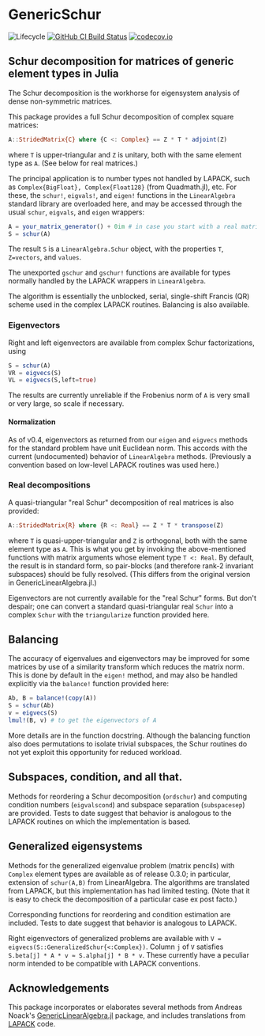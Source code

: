 # GenericSchur

<!-- ![Lifecycle](https://img.shields.io/badge/lifecycle-experimental-orange.svg) -->
![Lifecycle](https://img.shields.io/badge/lifecycle-maturing-blue.svg)<!--
![Lifecycle](https://img.shields.io/badge/lifecycle-stable-green.svg)
![Lifecycle](https://img.shields.io/badge/lifecycle-retired-orange.svg)
![Lifecycle](https://img.shields.io/badge/lifecycle-archived-red.svg)
![Lifecycle](https://img.shields.io/badge/lifecycle-dormant-blue.svg) -->
[![GitHub CI Build Status](https://github.com/RalphAS/GenericSchur.jl/workflows/CI/badge.svg)](https://github.com/RalphAS/GenericSchur.jl/actions)
[![codecov.io](http://codecov.io/github/RalphAS/GenericSchur.jl/coverage.svg?branch=master)](http://codecov.io/github/RalphAS/GenericSchur.jl?branch=master)

## Schur decomposition for matrices of generic element types in Julia

The Schur decomposition is the workhorse for eigensystem analysis of
dense non-symmetric matrices.

This package provides a full Schur decomposition of complex square matrices:
```julia
A::StridedMatrix{C} where {C <: Complex} == Z * T * adjoint(Z)
```
where `T` is upper-triangular and `Z` is unitary, both with the same element
type as `A`. (See below for real matrices.)

The principal application is to number types not handled by LAPACK,
such as `Complex{BigFloat}, Complex{Float128}` (from Quadmath.jl), etc.
For these, the `schur!`, `eigvals!`, and `eigen!` functions in the `LinearAlgebra`
standard library are overloaded here, and may be accessed through the usual
`schur`, `eigvals`, and `eigen` wrappers:

```julia
A = your_matrix_generator() + 0im # in case you start with a real matrix
S = schur(A)
```
The result `S` is a `LinearAlgebra.Schur` object, with the properties `T`,
`Z=vectors`, and `values`.

The unexported `gschur` and `gschur!` functions are available for types
normally handled by the LAPACK wrappers in `LinearAlgebra`.

The algorithm is essentially the unblocked, serial, single-shift Francis (QR)
scheme used in the complex LAPACK routines. Balancing is also available.

### Eigenvectors

Right and left eigenvectors are available from complex Schur factorizations,
using

```julia
S = schur(A)
VR = eigvecs(S)
VL = eigvecs(S,left=true)
```

The results are currently unreliable if the Frobenius norm of `A` is very
small or very large, so scale if necessary.

#### Normalization

As of v0.4, eigenvectors as returned from our `eigen` and `eigvecs` methods
for the standard problem have unit Euclidean norm. This accords with the
current (undocumented) behavior of `LinearAlgebra` methods. (Previously a
convention based on low-level LAPACK routines was used here.)

### Real decompositions

A quasi-triangular "real Schur" decomposition of real matrices is also
provided:
```julia
A::StridedMatrix{R} where {R <: Real} == Z * T * transpose(Z)
```
where `T` is quasi-upper-triangular and `Z` is orthogonal, both with the
same element type as `A`.  This is what you get by invoking the above-mentioned
functions with matrix arguments whose element type `T <: Real`.
By default, the result is in standard form, so
pair-blocks (and therefore rank-2 invariant subspaces) should be fully resolved.
(This differs from the original version in GenericLinearAlgebra.jl.)

Eigenvectors are not currently available for the "real Schur" forms.
But don't despair; one can convert a standard quasi-triangular real `Schur`
into a complex `Schur` with the `triangularize` function provided here.

## Balancing

The accuracy of eigenvalues and eigenvectors may be improved for some
matrices by use of a similarity transform which reduces the matrix
norm.  This is done by default in the `eigen!` method, and may also be
handled explicitly via the `balance!` function provided here:
```julia
Ab, B = balance!(copy(A))
S = schur(Ab)
v = eigvecs(S)
lmul!(B, v) # to get the eigenvectors of A
```
More details are in the function docstring. Although the balancing function
also does permutations to isolate trivial subspaces, the Schur routines do not
yet exploit this opportunity for reduced workload.

## Subspaces, condition, and all that.

Methods for reordering a Schur decomposition (`ordschur`) and computing
condition numbers (`eigvalscond`) and subspace separation (`subspacesep`)
are provided.
Tests to date suggest that behavior is analogous
to the LAPACK routines on which the implementation is based.


## Generalized eigensystems

Methods for the generalized eigenvalue problem (matrix pencils) with
`Complex` element types are available as of release 0.3.0;
in particular, extension of `schur(A,B)` from LinearAlgebra.
The algorithms are translated from LAPACK, but this implementation has
had limited testing. (Note that it is easy to check the decomposition
of a particular case ex post facto.)

Corresponding functions for reordering and condition
estimation are included. Tests to date suggest that behavior is analogous
to LAPACK.

Right eigenvectors of generalized problems are available with
`V = eigvecs(S::GeneralizedSchur{<:Complex})`. Column `j` of `V` satisfies
`S.beta[j] * A * v ≈ S.alpha[j] * B * v`.
These currently have a peculiar norm intended to be compatible with LAPACK
conventions.

## Acknowledgements

This package incorporates or elaborates several methods from Andreas Noack's
[GenericLinearAlgebra.jl](http://github.com/JuliaLinearAlgebra/GenericLinearAlgebra.jl) package,
and includes translations from [LAPACK](http://www.netlib.org/lapack/index.html) code.
